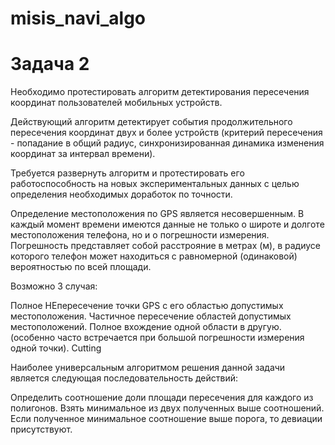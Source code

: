 # misis_navi_algo

# Задача 2

Необходимо протестировать алгоритм детектирования пересечения координат пользователей мобильных устройств.

Действующий алгоритм детектирует события продолжительного пересечения координат двух и более устройств (критерий пересечения - попадание в общий радиус, синхронизированная динамика изменения координат за интервал времени).

Требуется развернуть алгоритм и протестировать его работоспособность на новых экспериментальных данных с целью определения необходимых доработок по точности.

Определение местоположения по GPS является несовершенным.
В каждый момент времени имеются данные не только о широте и долготе местоположения телефона, но и о погрешности измерения. Погрешность представляет собой расстрояние в метрах (м), в радиусе которого телефон может находиться с равномерной (одинаковой) вероятностью по всей площади.

Возможно 3 случая:

Полное НЕпересечение точки GPS с его областью допустимых местоположения.
Частичное пересечение областей допустимых местоположений.
Полное вхождение одной области в другую. (особенно часто встречается при большой погрешности измерения одной точки). Cutting

Наиболее универсальным алгоритмом решения данной задачи является следующая последовательность действий:

Определить соотношение доли площади пересечения для каждого из полигонов.
Взять минимальное из двух полученных выше соотношений.
Если полученное минимальное соотношение выше порога, то девиации присутствуют.